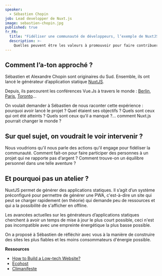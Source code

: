 ```yaml
---
speaker:
  - Sébastien Chopin
job: Lead developper de Nuxt.js
image: sebastien-chopin.jpg
published: true
fr_FR:
  title: "Fidéliser une communauté de développeurs, l’exemple de NuxtJS"
  description: >-
    Quelles peuvent être les valeurs à promouvoir pour faire contribuer des développeurs à un projet Open-Source comme NuxtJS.
---
```


## Comment l’a-ton approché ?

Sébastien et Alexandre Chopin sont originaires du Sud. Ensemble, ils ont lancé le générateur d’application statique [NuxtJS](https://fr.nuxtjs.org/).

Depuis, ils parcourent les conférences Vue.Js à travers le monde : [Berlin](https://colloq.io/events/zeit-day/2017/berlin/1/speakers/sebastien-chopin), [Paris](https://www.dotconferences.com/2016/12/sebastien-chopin-nuxtjs-universal-vuejs-applications), [Toronto](https://www.meetup.com/fr-FR/Vue-Toronto/events/)…

On voulait demander à Sébastien de nous raconter cette expérience : pourquoi avoir lancé le projet ? Quel étaient ses objectifs ? Quels sont ceux qui ont été atteints ? Quels sont ceux qu’il a manqué ?… comment Nuxt.js pourrait changer le monde ?

## Sur quel sujet, on voudrait le voir intervenir ?

Nous voudrions qu'il nous parle des actions qu'il engage pour fidéliser la communauté. Comment fait-on pour faire participer des personnes à un projet qui ne rapporte pas d‘argent ? Comment trouve-on un équilibre personnel dans une telle aventure ?

## Et pourquoi pas un atelier ?

NuxtJS permet de générer des applications statiques. Il s’agit d’un système préconfiguré pour permettre de générer une PWA, c'est-à-dire un site qui peut se charger rapidement (en théorie) qui demande peu de ressources et qui a la possibilité de s'afficher en offline.

Les avancées actuelles sur les générateurs d’applications statiques cherchent à avoir un temps de mise à jour le plus court possible, ceci n'est pas incompatible avec une empreinte énergétique la plus basse possible.

On a proposé à Sébastien de réfléchir avec vous à la manière de construire des sites les plus fiables et les moins consommateurs d'énergie possible.

**Ressources**
  * [How to Build a Low-tech Website?](https://solar.lowtechmagazine.com/2018/09/how-to-build-a-lowtech-website/)
  * [Ecohost](https://ecoho.st/)
  * [Climanifeste](https://www.climanifeste.net/)
